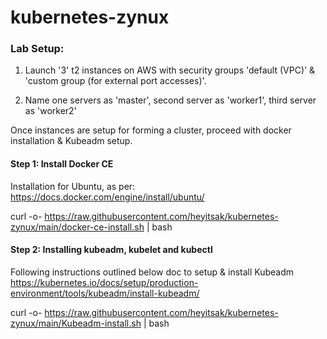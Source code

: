 # kubernetes-zynux

### Lab Setup:

1) Launch '3' t2 instances on AWS with security groups 'default (VPC)' & 'custom group (for external port accesses)'. 

2) Name one servers as 'master', second server as 'worker1', third server as 'worker2'

Once instances are setup for forming a cluster, proceed with docker installation & Kubeadm setup. 

#### Step 1: Install Docker CE

Installation for Ubuntu, as per:
https://docs.docker.com/engine/install/ubuntu/

curl -o- https://raw.githubusercontent.com/heyitsak/kubernetes-zynux/main/docker-ce-install.sh | bash 

#### Step 2: Installing kubeadm, kubelet and kubectl

Following instructions outlined below doc to setup & install Kubeadm
https://kubernetes.io/docs/setup/production-environment/tools/kubeadm/install-kubeadm/

curl -o- https://raw.githubusercontent.com/heyitsak/kubernetes-zynux/main/Kubeadm-install.sh | bash
